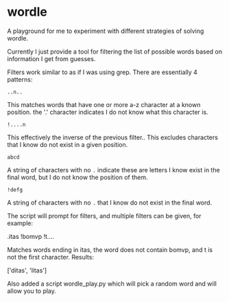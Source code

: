 # wordle

A playground for me to experiment with different strategies of solving wordle.

Currently I just provide a tool for filtering the list of possible words based on information I get from guesses.

Filters work similar to as if I was using grep. There are essentially 4 patterns:

`..n..`

This matches words that have one or more a-z character at a known position. the '.' character indicates I do not know
what this character is.

`!....n`

This effectively the inverse of the previous filter.. This excludes characters that I know do not exist in a given position.

`abcd`

A string of characters with no `.` indicate these are letters I know exist in the final word, but I do not know the position of them.

`!defg`

A string of characters with no `.` that I know do not exist in the final word.

The script will prompt for filters, and multiple filters can be given, for example:

 .itas !bomvp !t.... 

Matches words ending in itas, the word does not contain bomvp, and t is not the first character. Results:

['ditas', 'litas']

Also added a script wordle_play.py which will pick a random word and will allow you to play.